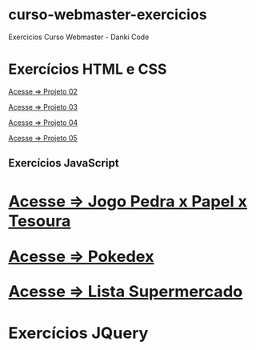# curso-webmaster-exercicios
 Exercicios Curso Webmaster - Danki Code

# Exercícios HTML e CSS

<p><a href="https://wandersonhrodrigues.github.io/curso-webmaster-exercicios/html_css/Projeto_02/" target="_blank">Acesse => Projeto 02<a>
<p><a href="https://wandersonhrodrigues.github.io/curso-webmaster-exercicios/html_css/Projeto_03/" target="_blank">Acesse => Projeto 03<a>
<p><a href="https://wandersonhrodrigues.github.io/curso-webmaster-exercicios/html_css/Projeto_04/" target="_blank">Acesse => Projeto 04<a>
<p><a href="https://wandersonhrodrigues.github.io/curso-webmaster-exercicios/html_css/Projeto_05/" target="_blank">Acesse => Projeto 05<a><p>
 
<h2>Exercícios JavaScript<h2>

<p><a href="https://wandersonhrodrigues.github.io/curso-webmaster-exercicios/JavaScript/pedrapapeltesoura/" target="_blank">Acesse => Jogo Pedra x Papel x Tesoura<a>
<p><a href="wandersonhrodrigues.github.io/curso-webmaster-exercicios/JavaScript/pokedex" target="_blank">Acesse => Pokedex<a>
<p><a href="https://wandersonhrodrigues.github.io/curso-webmaster-exercicios/JavaScript/supermercado_app/" target="_blank">Acesse => Lista Supermercado<a>

<h2>Exercícios JQuery<h2>
<p><a href="">